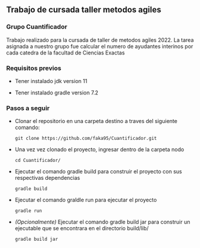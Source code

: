 
## Trabajo de cursada taller metodos agiles

### Grupo Cuantificador

Trabajo realizado para la cursada de taller de metodos agiles 2022. La tarea asignada a nuestro grupo fue calcular el numero de ayudantes interinos por cada catedra de la facultad de Ciencias Exactas

### Requisitos previos

- Tener instalado jdk version 11

- Tener instalado gradle version 7.2


### Pasos a seguir
- Clonar el repositorio en una carpeta destino a traves del siguiente comando: 

    ``` git 
    git clone https://github.com/faka95/Cuantificador.git
    ```
- Una vez vez clonado el proyecto, ingresar dentro de la carpeta nodo
    ```
    cd Cuantificador/
    ```
- Ejecutar el comando gradle build para construir el proyecto con sus respectivas dependencias
    ```
    gradle build
    ```

- Ejecutar el comando graldle run para ejecutar el proyecto
    ```
    gradle run
    ```

- *(Opcionalmente)* Ejecutar el comando gradle build jar para construir un ejecutable que se encontrara en el directorio build/lib/
    ```
    gradle build jar
    ```




